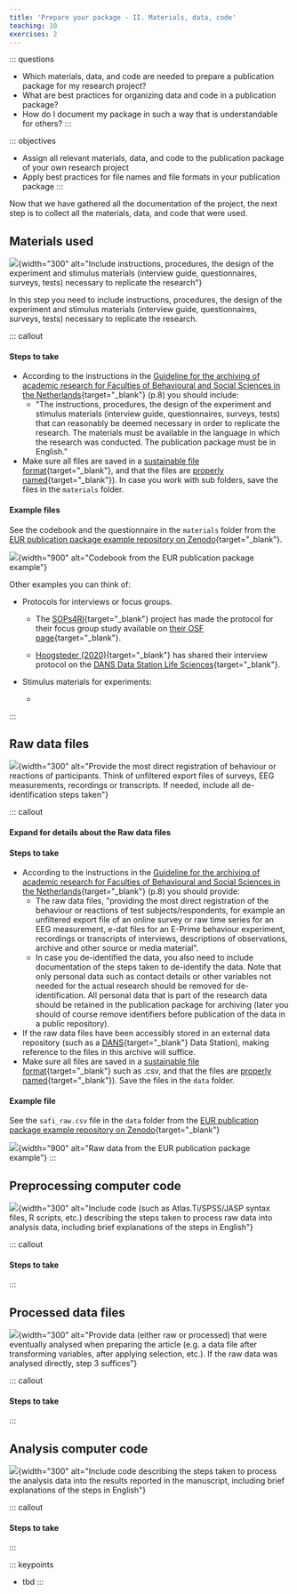```yaml
---
title: 'Prepare your package - II. Materials, data, code'
teaching: 10
exercises: 2
---
```


::: questions
-   Which materials, data, and code are needed to prepare a publication package for my research project?
-   What are best practices for organizing data and code in a publication package?
-   How do I document my package in such a way that is understandable for others?
:::

::: objectives
-   Assign all relevant materials, data, and code to the publication package of your own research project
-   Apply best practices for file names and file formats in your publication package
:::


Now that we have gathered all the documentation of the project, the next step is to collect all the materials, data, and code that were used.

## Materials used

![](fig/02_materials.png){width="300" alt="Include instructions, procedures, the design of the experiment and stimulus materials (interview guide, questionnaires, surveys, tests) necessary to replicate the research"}

In this step you need to include instructions, procedures, the design of the experiment and stimulus materials (interview guide, questionnaires, surveys, tests) necessary to replicate the research.

::: callout
#### Steps to take

-   According to the instructions in the [Guideline for the archiving of academic research for Faculties of Behavioural and Social Sciences in the Netherlands](https://doi.org/10.5281/zenodo.7583831){target="_blank"} (p.8) you should include:
    -   "The instructions, procedures, the design of the experiment and stimulus materials (interview guide, questionnaires, surveys, tests) that can reasonably be deemed necessary in order to replicate the research. The materials must be available in the language in which the research was conducted. The publication package must be in English."
-   Make sure all files are saved in a [sustainable file format](https://dans.knaw.nl/en/file-formats/){target="_blank"}, and that the files are [properly named](https://doi.org/10.5281/zenodo.7551576){target="_blank"}). In case you work with sub folders, save the files in the `materials` folder.

#### Example files

See the codebook and the questionnaire in the `materials` folder from the [EUR publication package example repository on Zenodo](https://doi.org/10.5281/zenodo.7956600){target="_blank"}.

![](fig/02_materials-example-codebook.png){width="900" alt="Codebook from the EUR publication package example"}

Other examples you can think of:

-   Protocols for interviews or focus groups.

    -   The [SOPs4RI](https://doi.org/10.17605/OSF.IO/E9U8T){target="_blank"} project has made the protocol for their focus group study available on [their OSF page](https://osf.io/kdtnx){target="_blank"}.

    -   [Hoogsteder (2020)](https://doi.org/10.17026/dans-2c6-4rfd){target="_blank"} has shared their interview protocol on the [DANS Data Station Life Sciences](https://lifesciences.datastations.nl/file.xhtml?fileId=13264&version=2.0&toolType=PREVIEW){target="_blank"}.

-   Stimulus materials for experiments:

    -   
:::

## Raw data files

![](fig/03_raw-data.png){width="300" alt="Provide the most direct registration of behaviour or reactions of participants. Think of unfiltered export files of surveys, EEG measurements, recordings or transcripts. If needed, include all de-identification steps taken"}

::: callout
#### Expand for details about the Raw data files

#### Steps to take

-   According to the instructions in the [Guideline for the archiving of academic research for Faculties of Behavioural and Social Sciences in the Netherlands](https://doi.org/10.5281/zenodo.7583831){target="_blank"} (p.8) you should provide:
    -   The raw data files, "providing the most direct registration of the behaviour or reactions of test subjects/respondents, for example an unfiltered export file of an online survey or raw time series for an EEG measurement, e-dat files for an E-Prime behaviour experiment, recordings or transcripts of interviews, descriptions of observations, archive and other source or media material".
    -   In case you de-identified the data, you also need to include documentation of the steps taken to de-identify the data. Note that only personal data such as contact details or other variables not needed for the actual research should be removed for de-identification. All personal data that is part of the research data should be retained in the publication package for archiving (later you should of course remove identifiers before publication of the data in a public repository).
-   If the raw data files have been accessibly stored in an external data repository (such as a [DANS](https://dans.knaw.nl/en/){target="_blank"} Data Station), making reference to the files in this archive will suffice.
-   Make sure all files are saved in a [sustainable file format](https://dans.knaw.nl/en/file-formats/){target="_blank"} such as .csv, and that the files are [properly named](https://doi.org/10.5281/zenodo.7551576){target="_blank"}). Save the files in the `data` folder.

#### Example file

See the `safi_raw.csv` file in the `data` folder from the [EUR publication package example repository on Zenodo](https://doi.org/10.5281/zenodo.7956600){target="_blank"}

![](fig/03_raw-data-example.png){width="900" alt="Raw data from the EUR publication package example"}
:::

## Preprocessing computer code

![](fig/04_preprocessing-code.png){width="300" alt="Include code (such as Atlas.Ti/SPSS/JASP syntax files, R scripts, etc.) describing the steps taken to process raw data into analysis data, including brief explanations of the steps in English"}

::: callout
#### Steps to take
:::

## Processed data files

![](fig/05_processed-data.png){width="300" alt="Provide data (either raw or processed) that were eventually analysed when preparing the article (e.g. a data file after transforming variables, after applying selection, etc.). If the raw data was analysed directly, step 3 suffices"}

::: callout
#### Steps to take
:::

## Analysis computer code

![](fig/06_analysis-code.png){width="300" alt="Include code describing the steps taken to process the analysis data into the results reported in the manuscript, including brief explanations of the steps in English"}

::: callout
#### Steps to take
:::

::: keypoints
-   tbd
:::
